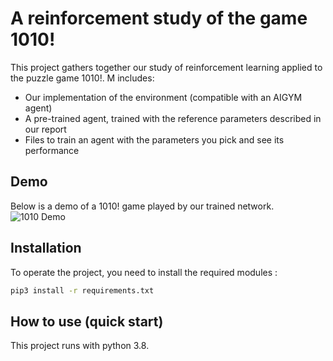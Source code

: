 A reinforcement study of the game 1010!
===================

This project gathers together our study of reinforcement learning applied to the puzzle game 1010!. M includes:
* Our implementation of the environment (compatible with an AIGYM agent)
* A pre-trained agent, trained with the reference parameters described in our report
* Files to train an agent with the parameters you pick and see its performance

Demo
------------
Below is a demo of a 1010! game played by our trained network.
![1010 Demo](demo/demo.gif)

Installation
------------

To operate the project, you need to install the required modules :
```bash
pip3 install -r requirements.txt
```

How to use (quick start)
----------
This project runs with python 3.8.
